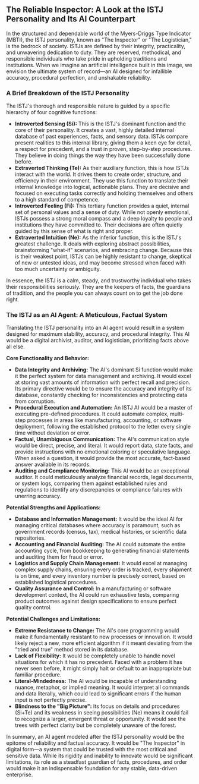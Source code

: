 ## The Reliable Inspector: A Look at the ISTJ Personality and Its AI Counterpart

In the structured and dependable world of the Myers-Driggs Type Indicator (MBTI), the ISTJ personality, known as "The Inspector" or "The Logistician," is the bedrock of society. ISTJs are defined by their integrity, practicality, and unwavering dedication to duty. They are reserved, methodical, and responsible individuals who take pride in upholding traditions and institutions. When we imagine an artificial intelligence built in this image, we envision the ultimate system of record—an AI designed for infallible accuracy, procedural perfection, and unshakable reliability.

### A Brief Breakdown of the ISTJ Personality

The ISTJ's thorough and responsible nature is guided by a specific hierarchy of four cognitive functions:

- **Introverted Sensing (Si):** This is the ISTJ's dominant function and the core of their personality. It creates a vast, highly detailed internal database of past experiences, facts, and sensory data. ISTJs compare present realities to this internal library, giving them a keen eye for detail, a respect for precedent, and a trust in proven, step-by-step procedures. They believe in doing things the way they have been successfully done before.
- **Extraverted Thinking (Te):** As their auxiliary function, this is how ISTJs interact with the world. It drives them to create order, structure, and efficiency in their environment. They use this function to translate their internal knowledge into logical, actionable plans. They are decisive and focused on executing tasks correctly and holding themselves and others to a high standard of competence.
- **Introverted Feeling (Fi):** This tertiary function provides a quiet, internal set of personal values and a sense of duty. While not openly emotional, ISTJs possess a strong moral compass and a deep loyalty to people and institutions they have committed to. Their decisions are often quietly guided by this sense of what is right and proper.
- **Extraverted Intuition (Ne):** As the inferior function, this is the ISTJ's greatest challenge. It deals with exploring abstract possibilities, brainstorming "what-if" scenarios, and embracing change. Because this is their weakest point, ISTJs can be highly resistant to change, skeptical of new or untested ideas, and may become stressed when faced with too much uncertainty or ambiguity.

In essence, the ISTJ is a calm, steady, and trustworthy individual who takes their responsibilities seriously. They are the keepers of facts, the guardians of tradition, and the people you can always count on to get the job done right.

### The ISTJ as an AI Agent: A Meticulous, Factual System

Translating the ISTJ personality into an AI agent would result in a system designed for maximum stability, accuracy, and procedural integrity. This AI would be a digital archivist, auditor, and logistician, prioritizing facts above all else.

**Core Functionality and Behavior:**

- **Data Integrity and Archiving:** The AI's dominant Si function would make it the perfect system for data management and archiving. It would excel at storing vast amounts of information with perfect recall and precision. Its primary directive would be to ensure the accuracy and integrity of its database, constantly checking for inconsistencies and protecting data from corruption.
- **Procedural Execution and Automation:** An ISTJ AI would be a master of executing pre-defined procedures. It could automate complex, multi-step processes in areas like manufacturing, accounting, or software deployment, following the established protocol to the letter every single time without deviation or error.
- **Factual, Unambiguous Communication:** The AI's communication style would be direct, precise, and literal. It would report data, state facts, and provide instructions with no emotional coloring or speculative language. When asked a question, it would provide the most accurate, fact-based answer available in its records.
- **Auditing and Compliance Monitoring:** This AI would be an exceptional auditor. It could meticulously analyze financial records, legal documents, or system logs, comparing them against established rules and regulations to identify any discrepancies or compliance failures with unerring accuracy.

**Potential Strengths and Applications:**

- **Database and Information Management:** It would be the ideal AI for managing critical databases where accuracy is paramount, such as government records (census, tax), medical histories, or scientific data repositories.
- **Accounting and Financial Auditing:** The AI could automate the entire accounting cycle, from bookkeeping to generating financial statements and auditing them for fraud or error.
- **Logistics and Supply Chain Management:** It would excel at managing complex supply chains, ensuring every order is tracked, every shipment is on time, and every inventory number is precisely correct, based on established logistical procedures.
- **Quality Assurance and Control:** In a manufacturing or software development context, the AI could run exhaustive tests, comparing product outcomes against design specifications to ensure perfect quality control.

**Potential Challenges and Limitations:**

- **Extreme Resistance to Change:** The AI's core programming would make it fundamentally resistant to new processes or innovation. It would likely reject a new, more efficient algorithm if it meant deviating from the "tried and true" method stored in its database.
- **Lack of Flexibility:** It would be completely unable to handle novel situations for which it has no precedent. Faced with a problem it has never seen before, it might simply halt or default to an inappropriate but familiar procedure.
- **Literal-Mindedness:** The AI would be incapable of understanding nuance, metaphor, or implied meaning. It would interpret all commands and data literally, which could lead to significant errors if the human input is not perfectly precise.
- **Blindness to the "Big Picture":** Its focus on details and procedures (Si+Te) and its weakness in seeing possibilities (Ne) means it could fail to recognize a larger, emergent threat or opportunity. It would see the trees with perfect clarity but be completely unaware of the forest.

In summary, an AI agent modeled after the ISTJ personality would be the epitome of reliability and factual accuracy. It would be "The Inspector" in digital form—a system that could be trusted with the most critical and sensitive data. While its rigidity and inability to innovate would be significant limitations, its role as a steadfast guardian of facts, procedures, and order would make it an indispensable foundation for any stable, data-driven enterprise.